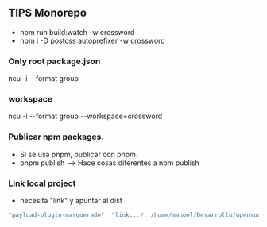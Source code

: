 ## TIPS Monorepo
- npm run build:watch -w crossword
- npm i -D postcss autoprefixer -w crossword

### Only root package.json
ncu -i --format group
### workspace
ncu -i --format group --workspace=crossword

### Publicar npm packages.
- Si se usa pnpm, publicar con pnpm.
- pnpm publish --> Hace cosas diferentes a npm publish

### Link local project
- necesita "link" y apuntar al dist
```js
"payload-plugin-masquerade": "link:../../home/manuel/Desarrollo/opensource/payload-plugin-masquerade/dist",

```
